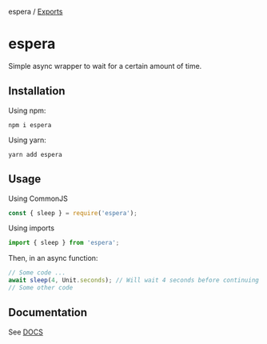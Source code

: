 espera / [Exports](modules.md)

# espera

Simple async wrapper to wait for a certain amount of time.

## Installation

Using npm:

`npm i espera`

Using yarn:

`yarn add espera`

## Usage

Using CommonJS

```javascript
const { sleep } = require('espera');
```

Using imports

```javascript
import { sleep } from 'espera';
```

Then, in an async function:

```javascript
// Some code ...
await sleep(4, Unit.seconds); // Will wait 4 seconds before continuing
// Some other code
```

## Documentation

See [DOCS](./docs/modules.md)
